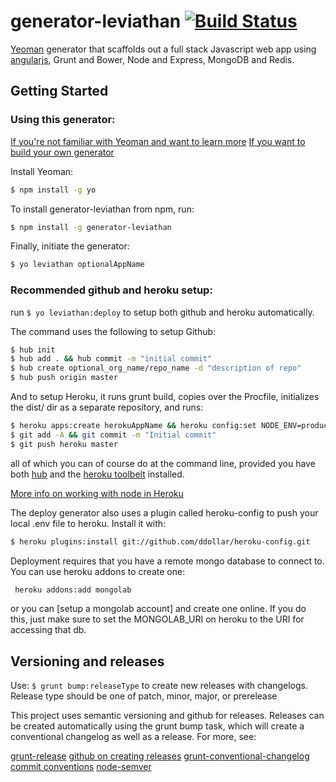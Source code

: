 # generator-leviathan [![Build Status](https://secure.travis-ci.org/leviathantech/generator-leviathan.png?branch=master)](https://travis-ci.org/leviathantech/generator-leviathan)

[Yeoman](http://yeoman.io) generator that scaffolds out a full stack Javascript web app using [angularjs](https://angularjs.org/), Grunt and Bower, Node and Express, MongoDB and Redis.

## Getting Started

### Using this generator:

[If you're not familiar with Yeoman and want to learn more](http://yeoman.io/learning/index.html)
[If you want to build your own generator](http://yeoman.io/authoring/index.html)

Install Yeoman:
```bash
$ npm install -g yo
```

To install generator-leviathan from npm, run:

```bash
$ npm install -g generator-leviathan
```

Finally, initiate the generator:

```bash
$ yo leviathan optionalAppName
```

### Recommended github and heroku setup:

run ```$ yo leviathan:deploy``` to setup both github and heroku automatically.

The command uses the following to setup Github:

```zsh
$ hub init
$ hub add . && hub commit -m "initial commit"
$ hub create optional_org_name/repo_name -d "description of repo"
$ hub push origin master
```

And to setup Heroku, it runs grunt build, copies over the Procfile, initializes the dist/ dir as a separate repository, and runs:

```zsh
$ heroku apps:create herokuAppName && heroku config:set NODE_ENV=production
$ git add -A && git commit -m "Initial commit"
$ git push heroku master
```

all of which you can of course do at the command line, provided you have both [hub](https://github.com/github/hub) and the [heroku toolbelt](https://toolbelt.heroku.com/) installed.

[More info on working with node in Heroku](https://devcenter.heroku.com/articles/getting-started-with-nodejs#introduction)

The deploy generator also uses a plugin called heroku-config to push your local .env file to heroku.  Install it with:

```zsh
$ heroku plugins:install git://github.com/ddollar/heroku-config.git
```

Deployment requires that you have a remote mongo database to connect to.  You can use heroku addons to create one:

```zsh
 heroku addons:add mongolab
```

or you can [setup a mongolab account] and create one online. If you do this, just make sure to set the MONGOLAB_URI on heroku to the URI for accessing that db.


## Versioning and releases

Use: ```$ grunt bump:releaseType``` to create new releases with changelogs.
Release type should be one of patch, minor, major, or prerelease

This project uses semantic versioning and github for releases.  Releases can be created automatically using the grunt bump task, which will create a conventional changelog as well as a release.  For more, see:

[grunt-release](https://github.com/geddski/grunt-release)
[github on creating releases](https://help.github.com/articles/creating-releases/)
[grunt-conventional-changelog](https://github.com/btford/grunt-conventional-changelog)
[commit conventions](https://docs.google.com/document/d/1QrDFcIiPjSLDn3EL15IJygNPiHORgU1_OOAqWjiDU5Y/edit)
[node-semver](https://github.com/npm/node-semver)
